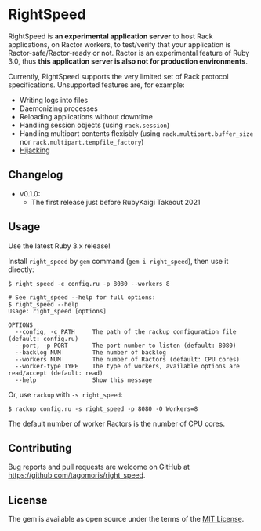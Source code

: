 # RightSpeed

RightSpeed is **an experimental application server** to host Rack applications, on Ractor workers, to test/verify that your application is Ractor-safe/Ractor-ready or not.
Ractor is an experimental feature of Ruby 3.0, thus **this application server is also not for production environments**.

Currently, RightSpeed supports the very limited set of Rack protocol specifications. Unsupported features are, for example:

* Writing logs into files
* Daemonizing processes
* Reloading applications without downtime
* Handling session objects (using `rack.session`)
* Handling multipart contents flexisbly (using `rack.multipart.buffer_size` nor `rack.multipart.tempfile_factory`)
* [Hijacking](https://github.com/rack/rack/blob/master/SPEC.rdoc#label-Hijacking)

## Changelog

* v0.1.0:
  * The first release just before RubyKaigi Takeout 2021

## Usage

Use the latest Ruby 3.x release!

Install `right_speed` by `gem` command (`gem i right_speed`), then use it directly:

```
$ right_speed -c config.ru -p 8080 --workers 8

# See right_speed --help for full options:
$ right_speed --help
Usage: right_speed [options]

OPTIONS
  --config, -c PATH     The path of the rackup configuration file (default: config.ru)
  --port, -p PORT       The port number to listen (default: 8080)
  --backlog NUM         The number of backlog
  --workers NUM         The number of Ractors (default: CPU cores)
  --worker-type TYPE    The type of workers, available options are read/accept (default: read)
  --help                Show this message
```

Or, use `rackup` with `-s right_speed`:

```
$ rackup config.ru -s right_speed -p 8080 -O Workers=8
```

The default number of worker Ractors is the number of CPU cores.

## Contributing

Bug reports and pull requests are welcome on GitHub at https://github.com/tagomoris/right_speed.

## License

The gem is available as open source under the terms of the [MIT License](https://opensource.org/licenses/MIT).
